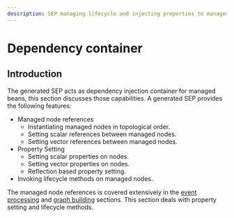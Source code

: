 ```yaml
---
description: SEP managing lifecycle and injecting properties to managed nodes
---
```


# Dependency container

## Introduction

The generated SEP acts as dependency injection container for managed beans, this section discusses those capabilities. A generated SEP provides the following features:

* Managed node references
  * Instantiating managed nodes in topological order.
  * Setting scalar references between managed nodes.
  * Setting vector references between managed nodes.
* Property Setting
  * Setting scalar properties on nodes.
  * Setting vector properties on nodes.
  * Reflection based property setting.
* Invoking lifecycle methods on managed nodes.

The managed node references is covered extensively in the [event processing](../child-2/) and [graph building](../graph-building-primitives/) sections. This section deals with property setting and lifecycle methods.


